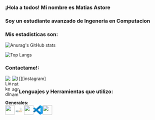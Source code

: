 ### ¡Hola a todos! Mi nombre es Matias Astore

### Soy un estudiante avanzado de Ingeneria en Computacion 

### Mis estadisticas son:  
![Anurag's GitHub stats](https://github-readme-stats.vercel.app/api?username=MatiAstore&show_icons=true&theme=radical)

![Top Langs](https://github-readme-stats.vercel.app/api/top-langs/?username=MatiAstore&layout=compact&show_icons=true&theme=radical)

### Contactame!:
[<img align="left" alt="LinkedIn" width="22px" src="https://cdn.worldvectorlogo.com/logos/linkedin-icon-2.svg" />][linkedin]
[<img align="left" alt="Instagram" width="22px" src="https://1000marcas.net/wp-content/uploads/2019/11/Instagram-logo.png" />][instagram]
<br />

[linkedin]: https://www.linkedin.com/in/matias-astore-0aa6a8271/


### Lenguajes y Herramientas que utilizo:

__Generales:__ 
<br />
<img align="bottom" src="https://raw.githubusercontent.com/jmnote/z-icons/master/svg/git.svg" width="30" height="30" />
<img align="left" src="https://raw.githubusercontent.com/jmnote/z-icons/master/svg/github.svg" width="30" height="30" />
<img align="left" src="https://raw.githubusercontent.com/github/explore/80688e429a7d4ef2fca1e82350fe8e3517d3494d/topics/mysql/mysql.png" width="30" height="30"/>
<img align="left" src="https://raw.githubusercontent.com/jmnote/z-icons/master/svg/python.svg" width="30" height="30"/>
<img align="left" src="https://raw.githubusercontent.com/github/explore/80688e429a7d4ef2fca1e82350fe8e3517d3494d/topics/visual-studio-code/visual-studio-code.png" width="30" height="30"/>
<br /> 
